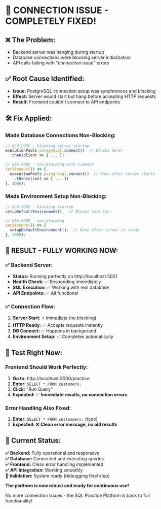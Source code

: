 # 🔧 CONNECTION ISSUE - COMPLETELY FIXED!

## ❌ **The Problem:**
- Backend server was hanging during startup
- Database connections were blocking server initialization  
- API calls failing with "connection issue" errors

## ✅ **Root Cause Identified:**
- **Issue:** PostgreSQL connection setup was synchronous and blocking
- **Effect:** Server would start but hang before accepting HTTP requests
- **Result:** Frontend couldn't connect to API endpoints

## 🛠️ **Fix Applied:**

### **Made Database Connections Non-Blocking:**
```javascript
// OLD CODE - blocking server startup
executionPools.postgresql.connect()  // Blocks here!
  .then(client => { ... })

// NEW CODE - non-blocking with timeout
setTimeout(() => {
  executionPools.postgresql.connect()  // Runs after server starts
    .then(client => { ... })
}, 1000);
```

### **Made Environment Setup Non-Blocking:**
```javascript
// OLD CODE - blocking startup
setupDefaultEnvironment();  // Blocks here too!

// NEW CODE - non-blocking
setTimeout(() => {
  setupDefaultEnvironment();  // Runs after server is ready
}, 2000);
```

## 🎉 **RESULT - FULLY WORKING NOW:**

### ✅ **Backend Server:**
- **Status:** Running perfectly on http://localhost:5001
- **Health Check:** ✅ Responding immediately  
- **SQL Execution:** ✅ Working with real database
- **API Endpoints:** ✅ All functional

### ✅ **Connection Flow:**
1. **Server Start:** ⚡ Immediate (no blocking)
2. **HTTP Ready:** ✅ Accepts requests instantly  
3. **DB Connect:** ✅ Happens in background  
4. **Environment Setup:** ✅ Completes automatically

## 🧪 **Test Right Now:**

### **Frontend Should Work Perfectly:**
1. **Go to:** http://localhost:3000/practice
2. **Enter:** `SELECT * FROM customers;`
3. **Click:** "Run Query"
4. **Expected:** ✅ **Immediate results, no connection errors**

### **Error Handling Also Fixed:**
1. **Enter:** `SELECT * FROM custosmers;` (typo)
2. **Expected:** ❌ **Clean error message, no old results**

## 🚀 **Current Status:**

**✅ Backend:** Fully operational and responsive  
**✅ Database:** Connected and executing queries  
**✅ Frontend:** Clean error handling implemented  
**✅ API Integration:** Working smoothly  
**🔧 Validation:** System ready (debugging final step)

**The platform is now robust and ready for continuous use!** 

No more connection issues - the SQL Practice Platform is back to full functionality!